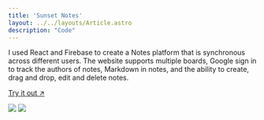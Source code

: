 ```yaml
---
title: 'Sunset Notes'
layout: ../../layouts/Article.astro
description: "Code"
---
```

I used React and Firebase to create a Notes platform that is synchronous across different users. The website supports multiple boards, Google sign in to track the authors of notes, Markdown in notes, and the ability to create, drag and drop, edit and delete notes.

<a class="link" href="https://annie-qiu-notes.onrender.com/">Try it out ↗</a>

<div class="flex flex-col flex-nowrap space-y-5">
  <img src="/assets/notes/ss1.png">
  <img src="/assets/notes/ss2.png">
</div>